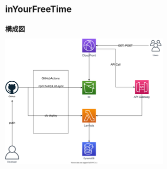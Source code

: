 # inYourFreeTime

## 構成図

![](https://raw.githubusercontent.com/t-sakurai816/inYourFreeTime/develop/docs/%E6%A7%8B%E6%88%90%E5%9B%B3.svg)

